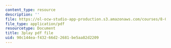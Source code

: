 ```yaml
---
content_type: resource
description: ''
file: https://ol-ocw-studio-app-production.s3.amazonaws.com/courses/8-01sc-classical-mechanics-fall-2016/90c144eaf43266d22681be5aa82d2209_sN-m5WkbMyI.pdf
file_type: application/pdf
resourcetype: Document
title: 3play pdf file
uid: 90c144ea-f432-66d2-2681-be5aa82d2209
---
```

